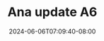 --- 
title: "Ana update A6"
description: "video bokep Ana update A6 dood   new"
date: 2024-06-06T07:09:40-08:00
file_code: "1k0zsxdgc98v"
draft: false
cover: "ku90mznohfq4kf7x.jpg"
tags: ["Ana", "update", "bokep-indo", "bokep-viral", "bokep-ig"]
length: 181
fld_id: "1482777"
foldername: "Ana update"
categories: ["Ana update"]
views: 0
---